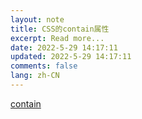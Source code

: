 ```yaml
---
layout: note
title: CSS的contain属性
excerpt: Read more...
date: 2022-5-29 14:17:11
updated: 2022-5-29 14:17:11
comments: false
lang: zh-CN
---
```


[contain](https://www.cnblogs.com/xiaonian8/p/14932371.html)
  